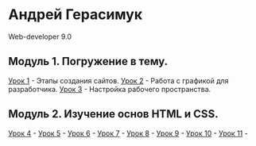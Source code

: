 # Андрей Герасимук
Web-developer 9.0


## Модуль 1. Погружение в тему.
[Урок 1](https://xd.adobe.com/view/ab8fd851-556d-46a1-be06-cd98ede84863 "Прототипирование многостраничного сайта") - 
Этапы создания сайтов.
[Урок 2](https://cloud.mail.ru/public/CQBS/BUp3gnjHD "Вырезать из макета всю графику") - Работа с графикой для разработчика.
[Урок 3](https://cloud.mail.ru/public/Ecar/kEfF3scvD "Настраиваем автообновление страницы browser-sync") - Настройка рабочего пространства.

## Модуль 2. Изучение основ HTML и CSS.
[Урок 4]( "") - 
[Урок 5]( "") - 
[Урок 6]( "") - 
[Урок 7]( "") - 
[Урок 8]( "") - 
[Урок 9]( "") - 
[Урок 10]( "") - 
[Урок 11]( "") - 
